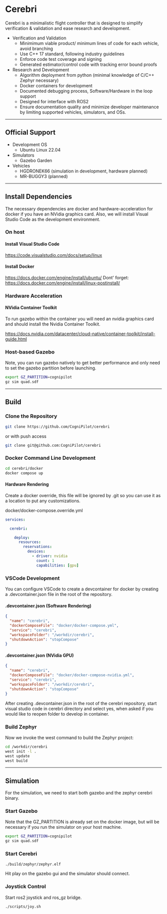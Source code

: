 # Cerebri

Cerebri is a minimalistic flight controller that is designed to simplify verification & validation and ease research and development.

* Verification and Validation
  * Minimimum viable product/ minimum lines of code for each vehicle, avoid branching
  * Use C++ 17 standard, following industry guidelines
  * Enforce code test coverage and signing
  * Generated estimator/control code with tracking error bound proofs
* Research and Development
  * Algorithm deployment from python (minimal knowledge of C/C++ Zephyr necessary)
  * Docker containers for development
  * Documented debugging process, Software/Hardware in the loop support
  * Designed for interface with ROS2
  * Ensure documentation quality and minimize developer maintenance by limiting supported vehicles, simulators, and OSs.

---------------------------
## Official Support

* Development OS
  * Ubuntu Linux 22.04
* Simulators
  * Gazebo Garden
* Vehicles
  * HGDRONEK66 (simulation in development, hardware planned)
  * MR-BUGGY3 (planned)

---------------------------
## Install Dependencies

The necessary dependencies are docker and hardware-acceleration for docker if you have an NVidia graphics card. Also, we will install Visual Studio Code as the development environment.

### On host

#### Install Visual Studio Code
https://code.visualstudio.com/docs/setup/linux

#### Install Docker
https://docs.docker.com/engine/install/ubuntu/
Dont' forget: https://docs.docker.com/engine/install/linux-postinstall/

### Hardware Acceleration

#### NVidia Container Toolkit
To run gazebo within the container you will need an nvidia graphics card and
should install the Nvidia Container Toolkit.

https://docs.nvidia.com/datacenter/cloud-native/container-toolkit/install-guide.html

### Host-based Gazebo
Note, you can run gazebo natively to get better performance and only need to set the gazebo partition before
launching.

```bash
export GZ_PARTITION=cognipilot
gz sim quad.sdf
```

---------------------------
## Build

### Clone the Repository

```bash
git clone https://github.com/CogniPilot/cerebri
```
or with push access
```bash
git clone git@github.com:CogniPilot/cerebri
```

### Docker Command Line Development

```bash
cd cerebri/docker
docker compose up
```

#### Hardware Rendering

Create a docker override, this file will be ignored by .git so you
can use it as a location to put any customizations.

docker/docker-compose.override.yml

```yaml
services:

  cerebri:

    deploy:
      resources:
        reservations:
          devices:
            - driver: nvidia
              count: 1
              capabilities: [gpu]
```

### VSCode Development

You can configure VSCode to create a devcontainer for docker by creating a .devcontainer.json file in the root of the repository.

#### .devcontainer.json  (Software Rendering)
```json
{
  "name": "cerebri",
  "dockerComposeFile": "docker/docker-compose.yml",
  "service": "cerebri",
  "workspaceFolder": "/workdir/cerebri",
  "shutdownAction": "stopCompose"
}
```

#### .devcontainer.json  (NVidia GPU)
```json
{
  "name": "cerebri",
  "dockerComposeFile": "docker/docker-compose-nvidia.yml",
  "service": "cerebri",
  "workspaceFolder": "/workdir/cerebri",
  "shutdownAction": "stopCompose"
}
```

After creating .devcontainer.json in the root of the cerebri repository,
start visual studio code in cerebri directory and select yes, when asked if you would like to reopen folder to develop in container.

### Build Zephyr

Now we invoke the west command to build the Zephyr project:
```bash
cd /workdir/cerebri
west init -l .
west update
west build
```

---------------------------
## Simulation

For the simulation, we need to start both gazebo and the zephyr cerebri binary.

### Start Gazebo

Note that the GZ_PARTITION is already set on the docker image, but will be necessary if you
run the simulator on your host machine.

```bash
export GZ_PARTITION=cognipilot
gz sim quad.sdf
```

### Start Cerebri

```bash
./build/zephyr/zephyr.elf
```

Hit play on the gazebo gui and the simulator should connect.

### Joystick Control

Start ros2 joystick and ros_gz bridge.

```bash
./scripts/joy.sh
```
